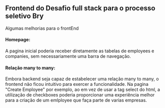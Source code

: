 <h2>Frontend do Desafio full stack para o processo seletivo Bry </h2>



Algumas melhorias para o frontEnd

<h4>Homepage:</h4> A pagina inicial poderia receber diretamente as tabelas de employees e companies, sem necessariamente uma barra de navegação.

<h4>Relação many to many:</h4> Embora backend seja capaz de estabelecer uma relação many to many, o frontend não ficou intuitivo para exercer a funcionalidade. Na pagina "Create Employee" por exemplo, ao em vez de usar a tag select do html, a utilização de checkboxes poderia proporcionar uma experiência melhor para a criação de um emlployee que faça parte de varias empresas.
